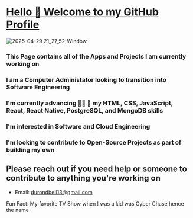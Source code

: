  # <ins> Hello 👋 Welcome to my GitHub Profile </ins>
![2025-04-29 21_27_52-Window](https://github.com/user-attachments/assets/160fe7dc-cc78-43d4-aa6c-6185d0b8a521)



### This Page contains all  of the Apps and Projects I am currently working on

### I am a Computer Administator looking to transition into Software Engineering

### I'm currently advancing :man_student: :microscope: my HTML, CSS, JavaScript, React, React Native, PostgreSQL, and MongoDB skills

### I'm interested in Software and Cloud Engineering

### I'm looking to contribute to Open-Source Projects as part of building my own

## Please reach out if you need help or someone to contribute to anything you're working on

+ Email: durondbell13@gmail.com


Fun Fact: My favorite TV Show when I was a kid was Cyber Chase hence the name
<!--
**dcyberspace01/dcyberspace01** is a ✨ _special_ ✨ repository because its `README.md` (this file) appears on your GitHub profile.

Here are some ideas to get you started:

- 🔭 I’m currently working on ...
- 🌱 I’m currently learning ...
- 👯 I’m looking to collaborate on ...
- 🤔 I’m looking for help with ...
- 💬 Ask me about ...
- 📫 How to reach me: ...
- 😄 Pronouns: ...
- ⚡ Fun fact: ...
-->
